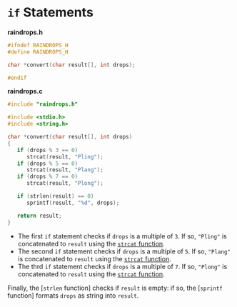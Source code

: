 # `if` Statements

**raindrops.h**

```c
#ifndef RAINDROPS_H
#define RAINDROPS_H

char *convert(char result[], int drops);

#endif
```

**raindrops.c**

```c
#include "raindrops.h"

#include <stdio.h>
#include <string.h>

char *convert(char result[], int drops)
{
   if (drops % 3 == 0)
      strcat(result, "Pling");
   if (drops % 5 == 0)
      strcat(result, "Plang");
   if (drops % 7 == 0)
      strcat(result, "Plong");

   if (strlen(result) == 0)
      sprintf(result, "%d", drops);

   return result;
}
```

- The first `if` statement checks if `drops` is a multiple of `3`.
  If so, `"Pling"` is concatenated to `result` using the [`strcat` function][strcat].
- The second `if` statement checks if `drops` is a multiple of `5`.
  If so, `"Plang"` is concatenated to `result` using the [`strcat` function][strcat].
- The thrd `if` statement checks if `drops` is a multiple of `7`.
  If so, `"Plong"` is concatenated to `result` using the [`strcat` function][strcat].

Finally, the [`strlen` function] checks if `result` is empty: if so, the [`sprintf` function] formats `drops` as string into `result`.

[strcat]: https://pubs.opengroup.org/onlinepubs/9699919799/functions/strcat.html
[strlen]: https://pubs.opengroup.org/onlinepubs/9699919799/functions/strlen.html
[sprintf]: https://pubs.opengroup.org/onlinepubs/9699919799/functions/sprintf.html
